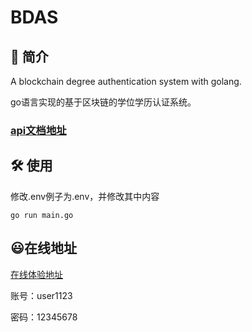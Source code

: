 # BDAS


## 📖 简介

A blockchain degree authentication system with golang.

go语言实现的基于区块链的学位学历认证系统。

### [api文档地址](https://documenter.getpostman.com/view/8122584/TW6tNAck)

## 🛠 使用

修改.env例子为.env，并修改其中内容

```
go run main.go
```

## 😃在线地址

[在线体验地址](https://bdas.xiaosiro.cn/)

账号：user1123

密码：12345678